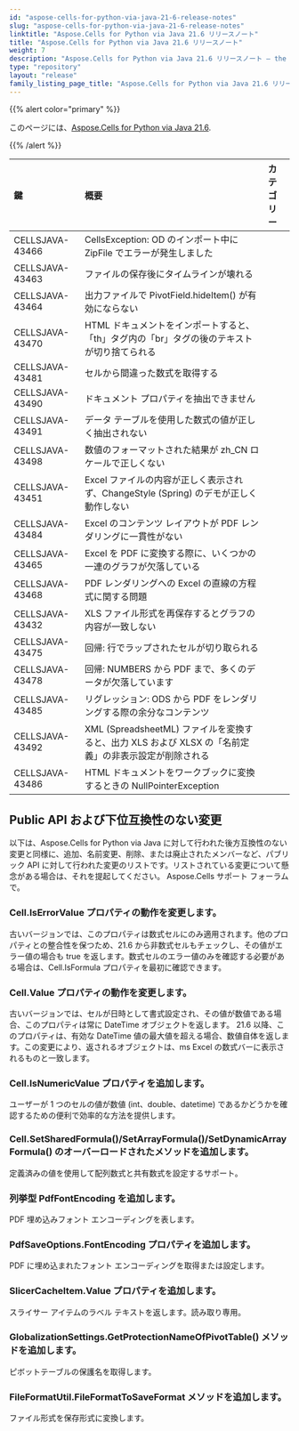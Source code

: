 ```yaml
---
id: "aspose-cells-for-python-via-java-21-6-release-notes"
slug: "aspose-cells-for-python-via-java-21-6-release-notes"
linktitle: "Aspose.Cells for Python via Java 21.6 リリースノート"
title: "Aspose.Cells for Python via Java 21.6 リリースノート"
weight: 7
description: "Aspose.Cells for Python via Java 21.6 リリースノート – the latest updates and fixes."
type: "repository"
layout: "release"
family_listing_page_title: "Aspose.Cells for Python via Java 21.6 リリースノート"
---
```

{{% alert color="primary" %}}

このページには、[Aspose.Cells for Python via Java 21.6](https://releases.aspose.com/cells/python-java/new-releases/aspose.cells-for-python-via-java-21.6/).

{{% /alert %}}

|**鍵**|**概要**|**カテゴリー**|
|:- |:- |:- |
|CELLSJAVA-43466|CellsException: OD のインポート中に ZipFile でエラーが発生しました|
|CELLSJAVA-43463|ファイルの保存後にタイムラインが壊れる|
|CELLSJAVA-43464|出力ファイルで PivotField.hideItem() が有効にならない|
|CELLSJAVA-43470|HTML ドキュメントをインポートすると、「th」タグ内の「br」タグの後のテキストが切り捨てられる|
|CELLSJAVA-43481|セルから間違った数式を取得する|
|CELLSJAVA-43490|ドキュメント プロパティを抽出できません|
|CELLSJAVA-43491|データ テーブルを使用した数式の値が正しく抽出されない|
|CELLSJAVA-43498|数値のフォーマットされた結果が zh_CN ロケールで正しくない|
|CELLSJAVA-43451|Excel ファイルの内容が正しく表示されず、ChangeStyle (Spring) のデモが正しく動作しない|
|CELLSJAVA-43484|Excel のコンテンツ レイアウトが PDF レンダリングに一貫性がない|
|CELLSJAVA-43465|Excel を PDF に変換する際に、いくつかの一連のグラフが欠落している|
|CELLSJAVA-43468|PDF レンダリングへの Excel の直線の方程式に関する問題|
|CELLSJAVA-43432|XLS ファイル形式を再保存するとグラフの内容が一致しない|
|CELLSJAVA-43475|回帰: 行でラップされたセルが切り取られる|
|CELLSJAVA-43478|回帰: NUMBERS から PDF まで、多くのデータが欠落しています|
|CELLSJAVA-43485|リグレッション: ODS から PDF をレンダリングする際の余分なコンテンツ|
|CELLSJAVA-43492|XML (SpreadsheetML) ファイルを変換すると、出力 XLS および XLSX の「名前定義」の非表示設定が削除される|
|CELLSJAVA-43486|HTML ドキュメントをワークブックに変換するときの NullPointerException|

## **Public API および下位互換性のない変更**

以下は、Aspose.Cells for Python via Java に対して行われた後方互換性のない変更と同様に、追加、名前変更、削除、または廃止されたメンバーなど、パブリック API に対して行われた変更のリストです。リストされている変更について懸念がある場合は、それを提起してください。 Aspose.Cells サポート フォーラムで。

### **Cell.IsErrorValue プロパティの動作を変更します。**

古いバージョンでは、このプロパティは数式セルにのみ適用されます。他のプロパティとの整合性を保つため、21.6 から非数式セルもチェックし、その値がエラー値の場合も true を返します。数式セルのエラー値のみを確認する必要がある場合は、Cell.IsFormula プロパティを最初に確認できます。

### **Cell.Value プロパティの動作を変更します。**

古いバージョンでは、セルが日時として書式設定され、その値が数値である場合、このプロパティは常に DateTime オブジェクトを返します。 21.6 以降、このプロパティは、有効な DateTime 値の最大値を超える場合、数値自体を返します。この変更により、返されるオブジェクトは、ms Excel の数式バーに表示されるものと一致します。

### **Cell.IsNumericValue プロパティを追加します。**

ユーザーが 1 つのセルの値が数値 (int、double、datetime) であるかどうかを確認するための便利で効率的な方法を提供します。

### **Cell.SetSharedFormula()/SetArrayFormula()/SetDynamicArrayFormula() のオーバーロードされたメソッドを追加します。**

定義済みの値を使用して配列数式と共有数式を設定するサポート。

### **列挙型 PdfFontEncoding を追加します。**

PDF 埋め込みフォント エンコーディングを表します。

### **PdfSaveOptions.FontEncoding プロパティを追加します。**

PDF に埋め込まれたフォント エンコーディングを取得または設定します。

### **SlicerCacheItem.Value プロパティを追加します。**

スライサー アイテムのラベル テキストを返します。読み取り専用。

### **GlobalizationSettings.GetProtectionNameOfPivotTable() メソッドを追加します。**

ピボットテーブルの保護名を取得します。

### **FileFormatUtil.FileFormatToSaveFormat メソッドを追加します。**

ファイル形式を保存形式に変換します。

